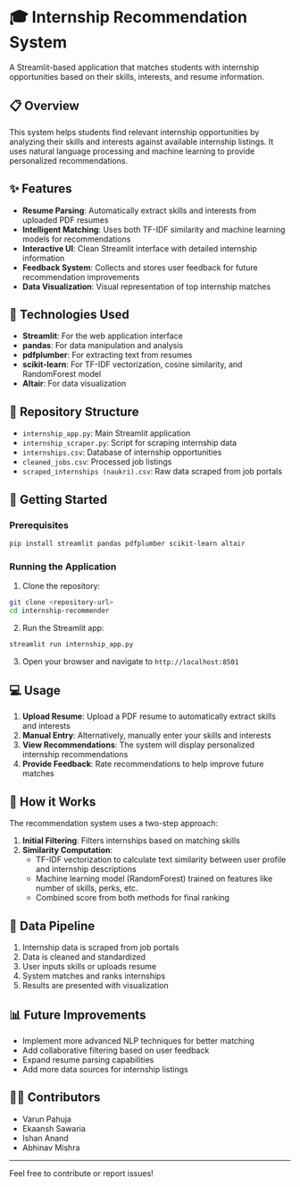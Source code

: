 # 🎓 Internship Recommendation System

A Streamlit-based application that matches students with internship opportunities based on their skills, interests, and resume information.

## 📋 Overview

This system helps students find relevant internship opportunities by analyzing their skills and interests against available internship listings. It uses natural language processing and machine learning to provide personalized recommendations.

## ✨ Features

- **Resume Parsing**: Automatically extract skills and interests from uploaded PDF resumes
- **Intelligent Matching**: Uses both TF-IDF similarity and machine learning models for recommendations
- **Interactive UI**: Clean Streamlit interface with detailed internship information
- **Feedback System**: Collects and stores user feedback for future recommendation improvements
- **Data Visualization**: Visual representation of top internship matches

## 🔧 Technologies Used

- **Streamlit**: For the web application interface
- **pandas**: For data manipulation and analysis
- **pdfplumber**: For extracting text from resumes
- **scikit-learn**: For TF-IDF vectorization, cosine similarity, and RandomForest model
- **Altair**: For data visualization

## 📁 Repository Structure

- `internship_app.py`: Main Streamlit application
- `internship_scraper.py`: Script for scraping internship data
- `internships.csv`: Database of internship opportunities
- `cleaned_jobs.csv`: Processed job listings
- `scraped_internships (naukri).csv`: Raw data scraped from job portals

## 🚀 Getting Started

### Prerequisites

```bash
pip install streamlit pandas pdfplumber scikit-learn altair
```

### Running the Application

1. Clone the repository:
```bash
git clone <repository-url>
cd internship-recommender
```

2. Run the Streamlit app:
```bash
streamlit run internship_app.py
```

3. Open your browser and navigate to `http://localhost:8501`

## 💻 Usage

1. **Upload Resume**: Upload a PDF resume to automatically extract skills and interests
2. **Manual Entry**: Alternatively, manually enter your skills and interests
3. **View Recommendations**: The system will display personalized internship recommendations
4. **Provide Feedback**: Rate recommendations to help improve future matches

## 🧠 How it Works

The recommendation system uses a two-step approach:

1. **Initial Filtering**: Filters internships based on matching skills
2. **Similarity Computation**:
   - TF-IDF vectorization to calculate text similarity between user profile and internship descriptions
   - Machine learning model (RandomForest) trained on features like number of skills, perks, etc.
   - Combined score from both methods for final ranking

## 🔄 Data Pipeline

1. Internship data is scraped from job portals
2. Data is cleaned and standardized
3. User inputs skills or uploads resume
4. System matches and ranks internships
5. Results are presented with visualization

## 📊 Future Improvements

- Implement more advanced NLP techniques for better matching
- Add collaborative filtering based on user feedback
- Expand resume parsing capabilities
- Add more data sources for internship listings


## 👨‍💻 Contributors

- Varun Pahuja
- Ekaansh Sawaria
- Ishan Anand
- Abhinav Mishra

---

Feel free to contribute or report issues!
